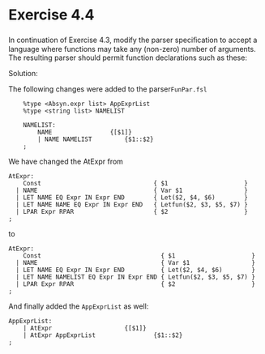 # Exercise 4.4

###
In continuation of Exercise 4.3, modify the parser speciﬁcation to accept a language where functions may take any (non-zero) number of arguments. The resulting parser should permit function declarations such as these: 


Solution:  

The following changes were added to the parser`FunPar.fsl`
```
    %type <Absyn.expr list> AppExprList 
    %type <string list> NAMELIST

    NAMELIST:
        NAME				{[$1]}
        | NAME NAMELIST			{$1::$2}
    ;
```

We have changed the AtExpr from

```
AtExpr:
    Const                               { $1                     }
  | NAME                                { Var $1                 }
  | LET NAME EQ Expr IN Expr END        { Let($2, $4, $6)        }
  | LET NAME NAME EQ Expr IN Expr END   { Letfun($2, $3, $5, $7) }
  | LPAR Expr RPAR                      { $2                     }
;
```

to
```
AtExpr:
    Const                                 { $1                     }
  | NAME                                  { Var $1                 }
  | LET NAME EQ Expr IN Expr END          { Let($2, $4, $6)        }
  | LET NAME NAMELIST EQ Expr IN Expr END { Letfun($2, $3, $5, $7) }
  | LPAR Expr RPAR                        { $2                     }
;
```

And finally added the `AppExprList` as well:

```
AppExprList:
	| AtExpr					{[$1]}
	| AtExpr AppExprList				{$1::$2}
;
```